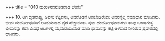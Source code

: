 +++
title = "010 ದುರುಳನವನೊಡನಾಡ ಬೇಡೆಂ"

+++
10. ಆಗ ಧೃತರಾಷ್ಟ್ರ,  ಅವನು ಕೆಟ್ಟವನು, ಅವನೊಡನೆ ಆಡಬೇಡಿರೆಂದು ಅವರನ್ನೆಲ್ಲ ಸಮಾಧಾನ ಮಾಡಿದನು. ಭೀಮ ದುರ್ಯೋಧನರಿಗೆ ಅತಿಶಯವಾದ ವೈರ ಹೆಚ್ಚಾಯಿತು. ಪುನಃ ದುರ್ಯೋಧನಾದಿಗಳು ತಾವು ಒಂದಾಗುತ್ತ ಭೀಮನನ್ನು ಕರೆಸಿ ವಿವಿಧ ಆಟಗಳಲ್ಲಿ ಮೈಮರೆಯುವಂತೆ ಮಾಡಿ ಭೀಮನನ್ನು ಕಟ್ಟಿ ಆಳವಾದ ನೀರಿರುವ ಪ್ರದೇಶದಲ್ಲಿ ಹಾಕಿದರು.